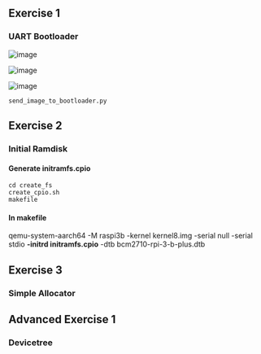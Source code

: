 ## Exercise 1
### UART Bootloader

![image](https://github.com/yantong0116/C-Cpp/assets/51469882/ca5506ce-134f-41e8-898c-82d0202be701)

![image](https://github.com/yantong0116/C-Cpp/assets/51469882/124f2f9b-5e3b-4be6-97c2-3bf6b6b4a2d8)

![image](https://github.com/yantong0116/C-Cpp/assets/51469882/55d41cb6-3609-4c6f-9a46-a31f26ee6fb1)

```
send_image_to_bootloader.py
```

## Exercise 2
### Initial Ramdisk

#### Generate initramfs.cpio

```
cd create_fs
create_cpio.sh
makefile
```

#### In makefile
qemu-system-aarch64 -M raspi3b -kernel kernel8.img -serial null -serial stdio **-initrd initramfs.cpio** -dtb bcm2710-rpi-3-b-plus.dtb


## Exercise 3
### Simple Allocator



## Advanced Exercise 1
### Devicetree





